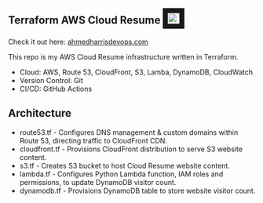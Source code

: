 ## **Terraform AWS Cloud Resume** <samp><img src="cloud1.ico" width="24" height="22" border="10"/></samp>

Check it out here: [ahmedharrisdevops.com](https://ahmedharrisdevops.com) 

This repo is my AWS Cloud Resume infrastructure written in Terraform.

* Cloud: AWS, Route 53, CloudFront, S3, Lamba, DynamoDB, CloudWatch
* Version Control: Git
* CI/CD: GitHub Actions

## **Architecture** 
* route53.tf - Configures DNS management & custom domains within Route 53, directing traffic to CloudFront CDN.
* cloudfront.tf - Provisions CloudFront distribution to serve S3 website content.
* s3.tf - Creates S3 bucket to host Cloud Resume website content.
* lambda.tf - Configures Python Lambda function, IAM roles and permissions, to update DynamoDB visitor count.
* dynamodb.tf - Provisions DynamoDB table to store website visitor count.


